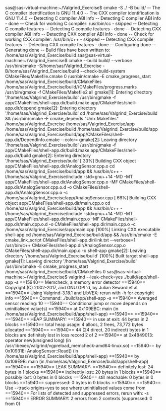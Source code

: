 sas@sas-virtual-machine:~/Valgrind_Exercise$ cmake -S ./ -B build/
-- The C compiler identification is GNU 11.4.0
-- The CXX compiler identification is GNU 11.4.0
-- Detecting C compiler ABI info
-- Detecting C compiler ABI info - done
-- Check for working C compiler: /usr/bin/cc - skipped
-- Detecting C compile features
-- Detecting C compile features - done
-- Detecting CXX compiler ABI info
-- Detecting CXX compiler ABI info - done
-- Check for working CXX compiler: /usr/bin/c++ - skipped
-- Detecting CXX compile features
-- Detecting CXX compile features - done
-- Configuring done
-- Generating done
-- Build files have been written to: /home/sas/Valgrind_Exercise/build
sas@sas-virtual-machine:~/Valgrind_Exercise$ cmake --build build/ --verbose
/usr/bin/cmake -S/home/sas/Valgrind_Exercise -B/home/sas/Valgrind_Exercise/build --check-build-system CMakeFiles/Makefile.cmake 0
/usr/bin/cmake -E cmake_progress_start /home/sas/Valgrind_Exercise/build/CMakeFiles /home/sas/Valgrind_Exercise/build//CMakeFiles/progress.marks
/usr/bin/gmake  -f CMakeFiles/Makefile2 all
gmake[1]: Entering directory '/home/sas/Valgrind_Exercise/build'
/usr/bin/gmake  -f app/CMakeFiles/shell-app.dir/build.make app/CMakeFiles/shell-app.dir/depend
gmake[2]: Entering directory '/home/sas/Valgrind_Exercise/build'
cd /home/sas/Valgrind_Exercise/build && /usr/bin/cmake -E cmake_depends "Unix Makefiles" /home/sas/Valgrind_Exercise /home/sas/Valgrind_Exercise/app /home/sas/Valgrind_Exercise/build /home/sas/Valgrind_Exercise/build/app /home/sas/Valgrind_Exercise/build/app/CMakeFiles/shell-app.dir/DependInfo.cmake --color=
gmake[2]: Leaving directory '/home/sas/Valgrind_Exercise/build'
/usr/bin/gmake  -f app/CMakeFiles/shell-app.dir/build.make app/CMakeFiles/shell-app.dir/build
gmake[2]: Entering directory '/home/sas/Valgrind_Exercise/build'
[ 33%] Building CXX object app/CMakeFiles/shell-app.dir/AnalogSensor.cpp.o
cd /home/sas/Valgrind_Exercise/build/app && /usr/bin/c++  -I/home/sas/Valgrind_Exercise/include -std=gnu++14 -MD -MT app/CMakeFiles/shell-app.dir/AnalogSensor.cpp.o -MF CMakeFiles/shell-app.dir/AnalogSensor.cpp.o.d -o CMakeFiles/shell-app.dir/AnalogSensor.cpp.o -c /home/sas/Valgrind_Exercise/app/AnalogSensor.cpp
[ 66%] Building CXX object app/CMakeFiles/shell-app.dir/main.cpp.o
cd /home/sas/Valgrind_Exercise/build/app && /usr/bin/c++  -I/home/sas/Valgrind_Exercise/include -std=gnu++14 -MD -MT app/CMakeFiles/shell-app.dir/main.cpp.o -MF CMakeFiles/shell-app.dir/main.cpp.o.d -o CMakeFiles/shell-app.dir/main.cpp.o -c /home/sas/Valgrind_Exercise/app/main.cpp
[100%] Linking CXX executable shell-app
cd /home/sas/Valgrind_Exercise/build/app && /usr/bin/cmake -E cmake_link_script CMakeFiles/shell-app.dir/link.txt --verbose=1
/usr/bin/c++ CMakeFiles/shell-app.dir/AnalogSensor.cpp.o CMakeFiles/shell-app.dir/main.cpp.o -o shell-app 
gmake[2]: Leaving directory '/home/sas/Valgrind_Exercise/build'
[100%] Built target shell-app
gmake[1]: Leaving directory '/home/sas/Valgrind_Exercise/build'
/usr/bin/cmake -E cmake_progress_start /home/sas/Valgrind_Exercise/build/CMakeFiles 0
sas@sas-virtual-machine:~/Valgrind_Exercise$ valgrind --leak-check=yes ./build/app/shell-app -s
==15940== Memcheck, a memory error detector
==15940== Copyright (C) 2002-2017, and GNU GPL'd, by Julian Seward et al.
==15940== Using Valgrind-3.18.1 and LibVEX; rerun with -h for copyright info
==15940== Command: ./build/app/shell-app -s
==15940== 
Averaged sensor reading: 10
==15940== Conditional jump or move depends on uninitialised value(s)
==15940==    at 0x109EBC: main (in /home/sas/Valgrind_Exercise/build/app/shell-app)
==15940== 
==15940== 
==15940== HEAP SUMMARY:
==15940==     in use at exit: 44 bytes in 2 blocks
==15940==   total heap usage: 4 allocs, 2 frees, 73,772 bytes allocated
==15940== 
==15940== 44 (24 direct, 20 indirect) bytes in 1 blocks are definitely lost in loss record 2 of 2
==15940==    at 0x4849013: operator new(unsigned long) (in /usr/libexec/valgrind/vgpreload_memcheck-amd64-linux.so)
==15940==    by 0x10931E: AnalogSensor::Read() (in /home/sas/Valgrind_Exercise/build/app/shell-app)
==15940==    by 0x109E9B: main (in /home/sas/Valgrind_Exercise/build/app/shell-app)
==15940== 
==15940== LEAK SUMMARY:
==15940==    definitely lost: 24 bytes in 1 blocks
==15940==    indirectly lost: 20 bytes in 1 blocks
==15940==      possibly lost: 0 bytes in 0 blocks
==15940==    still reachable: 0 bytes in 0 blocks
==15940==         suppressed: 0 bytes in 0 blocks
==15940== 
==15940== Use --track-origins=yes to see where uninitialised values come from
==15940== For lists of detected and suppressed errors, rerun with: -s
==15940== ERROR SUMMARY: 2 errors from 2 contexts (suppressed: 0 from 0)

